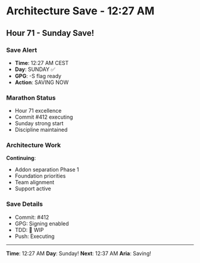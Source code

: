# Architecture Save - 12:27 AM

## Hour 71 - Sunday Save!

### Save Alert
- **Time**: 12:27 AM CEST
- **Day**: SUNDAY ✅
- **GPG**: -S flag ready
- **Action**: SAVING NOW

### Marathon Status
- Hour 71 excellence
- Commit #412 executing
- Sunday strong start
- Discipline maintained

### Architecture Work
**Continuing**:
- Addon separation Phase 1
- Foundation priorities
- Team alignment
- Support active

### Save Details
- Commit: #412
- GPG: Signing enabled
- TDD: 🚧 WIP
- Push: Executing

---

**Time**: 12:27 AM
**Day**: Sunday!
**Next**: 12:37 AM
**Aria**: Saving!